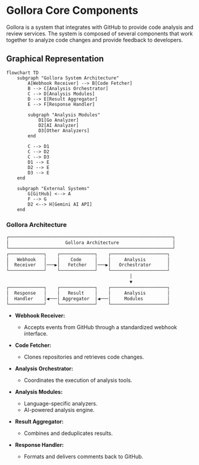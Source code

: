 
# Gollora Core Components

Gollora is a system that integrates with GitHub to provide code analysis and review services. The system is composed of several components that work together to analyze code changes and provide feedback to developers.

## Graphical Representation

```mermaid
flowchart TD
    subgraph "Gollora System Architecture"
        A[Webhook Receiver] --> B[Code Fetcher]
        B --> C[Analysis Orchestrator]
        C --> D[Analysis Modules]
        D --> E[Result Aggregator] 
        E --> F[Response Handler]
        
        subgraph "Analysis Modules"
            D1[Go Analyzer]
            D2[AI Analyzer]
            D3[Other Analyzers]
        end
        
        C --> D1
        C --> D2
        C --> D3
        D1 --> E
        D2 --> E
        D3 --> E
    end
    
    subgraph "External Systems"
        G[GitHub] <--> A
        F --> G
        D2 <--> H[Gemini AI API]
    end
```

### Gollora Architecture

```markdown
┌─────────────────────────────────────────────────────────────┐
│                     Gollora Architecture                    │
└─────────────────────────────────────────────────────────────┘
┌─────────────┐    ┌─────────────┐    ┌─────────────────────┐
│   Webhook   │    │    Code     │    │     Analysis        │
│  Receiver   │───▶│   Fetcher   │───▶│   Orchestrator      │
└─────────────┘    └─────────────┘    └─────────────────────┘
                                              │
                                              ▼
┌─────────────┐    ┌─────────────┐    ┌─────────────────────┐
│  Response   │    │   Result    │    │     Analysis        │
│  Handler    │◀───│ Aggregator  │◀───│     Modules         │
└─────────────┘    └─────────────┘    └─────────────────────┘

```

- **Webhook Receiver:**  
  - Accepts events from GitHub through a standardized webhook interface.

- **Code Fetcher:**  
  - Clones repositories and retrieves code changes.

- **Analysis Orchestrator:**  
  - Coordinates the execution of analysis tools.

- **Analysis Modules:**  
  - Language-specific analyzers.  
  - AI-powered analysis engine.

- **Result Aggregator:**  
  - Combines and deduplicates results.

- **Response Handler:**  
  - Formats and delivers comments back to GitHub.
